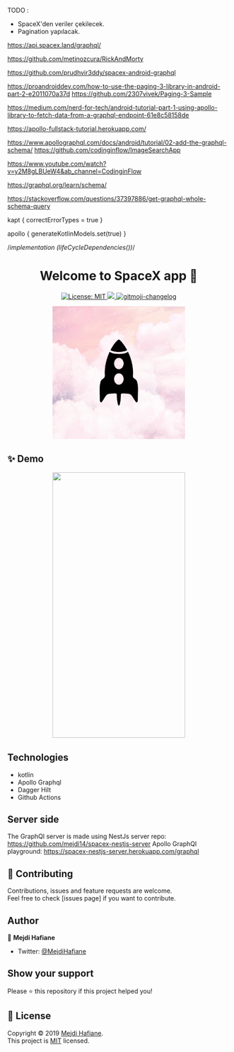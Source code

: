 TODO :
- SpaceX'den veriler çekilecek.
- Pagination yapılacak.


https://api.spacex.land/graphql/

https://github.com/metinozcura/RickAndMorty

https://github.com/prudhvir3ddy/spacex-android-graphql

https://proandroiddev.com/how-to-use-the-paging-3-library-in-android-part-2-e2011070a37d
https://github.com/2307vivek/Paging-3-Sample

https://medium.com/nerd-for-tech/android-tutorial-part-1-using-apollo-library-to-fetch-data-from-a-graphql-endpoint-61e8c58158de

https://apollo-fullstack-tutorial.herokuapp.com/

https://www.apollographql.com/docs/android/tutorial/02-add-the-graphql-schema/
https://github.com/codinginflow/ImageSearchApp

https://www.youtube.com/watch?v=y2M8gLBUeW4&ab_channel=CodinginFlow

https://graphql.org/learn/schema/

https://stackoverflow.com/questions/37397886/get-graphql-whole-schema-query

kapt {
    correctErrorTypes = true
}


apollo {
    generateKotlinModels.set(true)
}


/*implementation (lifeCycleDependencies())*/



<h1 align="center">Welcome to SpaceX app 👋</h1>
<p align="center">
 <a href="https://github.com/kefranabg/readme-md-generator/blob/master/LICENSE">
    <img alt="License: MIT" src="https://img.shields.io/badge/license-MIT-yellow.svg" target="_blank" />
  </a>
  <a href="https://codecov.io/gh/kefranabg/readme-md-generator">
    <img src="https://codecov.io/gh/kefranabg/readme-md-generator/branch/master/graph/badge.svg" />
  </a>
  <a href="https://github.com/frinyvonnick/gitmoji-changelog">
    <img src="https://img.shields.io/badge/changelog-gitmoji-brightgreen.svg" alt="gitmoji-changelog">
  </a>
</p>

<p align="center">
<img src="https://github.com/mejdi14/spacex-android-client/blob/master/images/rocket_logo.png" height="300" width="300" >
	</p>
	


## ✨ Demo
<p align="center">
<img src="https://github.com/mejdi14/spacex-android-client/blob/master/images/app_demo.gif" height="600" width="300" >
	</p>
	
	
## Technologies
- kotlin
- Apollo Graphql
- Dagger Hilt
- Github Actions

## Server side
The GraphQl server is made using NestJs
server repo: https://github.com/mejdi14/spacex-nestjs-server
Apollo GraphQl playground: https://spacex-nestjs-server.herokuapp.com/graphql
	
## 🤝 Contributing

Contributions, issues and feature requests are welcome.<br />
Feel free to check [issues page] if you want to contribute.<br />


## Author

👤 **Mejdi Hafiane**

- Twitter: [@MejdiHafiane](https://twitter.com/mejdi141)

## Show your support

Please ⭐️ this repository if this project helped you!


## 📝 License

Copyright © 2019 [Mejdi Hafiane](https://github.com/mejdi14).<br />
This project is [MIT](https://github.com/mejdi14/readme-md-generator/blob/master/LICENSE) licensed.



